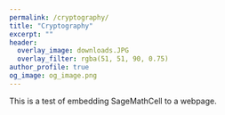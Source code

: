 ```yaml
---
permalink: /cryptography/
title: "Cryptography"
excerpt: ""
header:
  overlay_image: downloads.JPG
  overlay_filter: rgba(51, 51, 90, 0.75)
author_profile: true
og_image: og_image.png
---
```

<script src="https://sagecell.sagemath.org/static/embedded_sagecell.js"></script>
<script>sagecell.makeSagecell({"inputLocation": ".sage"});</script>
<link rel="stylesheet" type="text/css" href="https://discovermaths.uk/files/sagecell_embed.css">

This is a test of embedding SageMathCell to a webpage.

<div class="sage">
	<script type="text/x-sage" id="mycode">
for i in range(26):
	x = (2 * i) % 26
	print(x)
	</script>
</div>